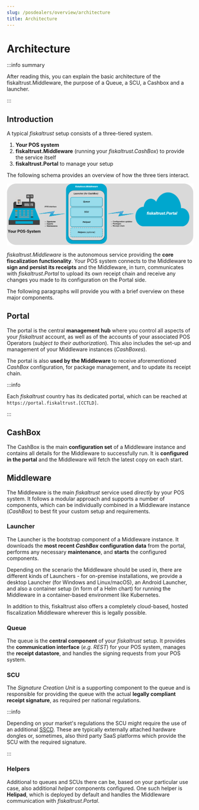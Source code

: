 ```yaml
---
slug: /posdealers/overview/architecture
title: Architecture
---
```


# Architecture

:::info summary

After reading this, you can explain the basic architecture of the fiskaltrust.Middleware, the purpose of a Queue, a SCU, a Cashbox and a launcher.

:::

## Introduction

A typical *fiskaltrust* setup consists of a three-tiered system.

1. **Your POS system**
2. **fiskaltrust.Middleware** (running your *fiskaltrust.CashBox*) to provide the service itself
3. **fiskaltrust.Portal** to manage your setup

The following schema provides an overview of how the three tiers interact.

![Overview of three tiers interaction](./images/arch.png "Overview of three tiers interaction")


*fiskaltrust.Middleware* is the autonomous service providing the **core fiscalization functionality**. Your POS system connects to the Middleware to **sign and persist its receipts** and the Middleware, in turn, communicates with *fiskaltrust.Portal* to upload its own receipt chain and receive any changes you made to its configuration on the Portal side.

The following paragraphs will provide you with a brief overview on these major components.


## Portal
The portal is the central **management hub** where you control all aspects of your *fiskaltrust* account, as well as of the accounts of your associated POS Operators (*subject to their authorization*). This also includes the set-up and management of your Middleware instances (*CashBoxes*).

The portal is also **used by the Middleware** to receive aforementioned *CashBox* configuration, for package management, and to update its receipt chain.

:::info

Each *fiskaltrust* country has its dedicated portal, which can be reached at `https://portal.fiskaltrust.[CCTLD]`.

:::


## CashBox
The CashBox is the main **configuration set** of a Middleware instance and contains all details for the Middleware to successfully run. It is **configured in the portal** and the Middleware will fetch the latest copy on each start.

## Middleware
The Middleware is the main *fiskaltrust* service used *directly* by your POS system. It follows a modular approach and supports a number of components, which can be individually combined in a Middleware instance (*CashBox*) to best fit your custom setup and requirements.

### Launcher
The Launcher is the bootstrap component of a Middleware instance. It downloads the **most recent *CashBox* configuration data** from the portal, performs any necessary **maintenance**, and **starts** the configured components. 

Depending on the scenario the Middleware should be used in, there are different kinds of Launchers - for on-premise installations, we provide a desktop Launcher (for Windows and Linux/macOS), an Android Launcher, and also a container setup (in form of a Helm chart) for running the Middleware in a container-based environment like Kubernetes.

In addition to this, fiskaltrust also offers a completely cloud-based, hosted fiscalization Middleware wherever this is legally possible.

### Queue
The queue is the **central component** of your *fiskaltrust* setup. It provides the **communication interface** (*e.g. REST*) for your POS system, manages the **receipt datastore**, and handles the signing requests from your POS system.

### SCU
The *Signature Creation Unit* is a supporting component to the queue and is responsible for providing the queue with the actual **legally compliant receipt signature**, as required per national regulations.

:::info

Depending on your market's regulations the SCU might require the use of an additional [SSCD](https://en.wikipedia.org/wiki/Secure_signature_creation_device). These are typically externally attached hardware dongles or, sometimes, also third party SaaS platforms which provide the SCU with the required signature.

:::



### Helpers

Additional to queues and SCUs there can be, based on your particular use case, also additional *helper* components configured. One such helper is **Helipad**, which is deployed by default and handles the Middleware communication with *fiskaltrust.Portal*.